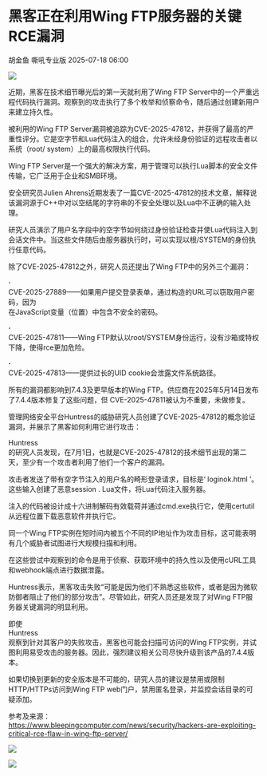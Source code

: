 #  黑客正在利用Wing FTP服务器的关键RCE漏洞  
胡金鱼  嘶吼专业版   2025-07-18 06:00  
  
![](https://mmbiz.qpic.cn/mmbiz_gif/wpkib3J60o297rwgIksvLibPOwR24tqI8dGRUah80YoBLjTBJgws2n0ibdvfvv3CCm0MIOHTAgKicmOB4UHUJ1hH5g/640?wx_fmt=gif "")  
  
近期，黑客在技术细节曝光后的第一天就利用了Wing FTP Server中的一个严重远程代码执行漏洞。观察到的攻击执行了多个枚举和侦察命令，随后通过创建新用户来建立持久性。  
  
被利用的Wing FTP Server漏洞被追踪为CVE-2025-47812，并获得了最高的严重性评分。它是空字节和Lua代码注入的组合，允许未经身份验证的远程攻击者以系统（root/ system）上的最高权限执行代码。  
  
Wing FTP Server是一个强大的解决方案，用于管理可以执行Lua脚本的安全文件传输，它广泛用于企业和SMB环境。  
  
安全研究员Julien Ahrens近期发表了一篇CVE-2025-47812的技术文章，解释说该漏洞源于C++中对以空结尾的字符串的不安全处理以及Lua中不正确的输入处理。  
  
研究人员演示了用户名字段中的空字节如何绕过身份验证检查并使Lua代码注入到会话文件中。当这些文件随后由服务器执行时，可以实现以根/SYSTEM的身份执行任意代码。  
  
除了CVE-2025-47812之外，研究人员还提出了Wing FTP中的另外三个漏洞：  
  
**·**  
CVE-2025-27889——如果用户提交登录表单，通过构造的URL可以窃取用户密码，因为  
在JavaScript变量（位置）中包含不安全的密码。  
  
**·**  
CVE-2025-47811——Wing FTP默认以root/SYSTEM身份运行，没有沙箱或特权下降，使得rce更加危险。  
  
**·**  
CVE-2025-47813——提供过长的UID cookie会泄露文件系统路径。  
  
所有的漏洞都影响到7.4.3及更早版本的Wing FTP。供应商在2025年5月14日发布了7.4.4版本修复了这些问题，但 CVE-2025-47811被认为不重要，未做修复。  
  
管理网络安全平台Huntress的威胁研究人员创建了CVE-2025-47812的概念验证漏洞，并展示了黑客如何利用它进行攻击：  
  
Huntress  
的研究人员发现，在7月1日，也就是CVE-2025-47812的技术细节出现的第二天，至少有一个攻击者利用了他们一个客户的漏洞。  
  
攻击者发送了带有空字节注入的用户名的畸形登录请求，目标是‘ loginok.html ’。这些输入创建了恶意session . Lua文件，将Lua代码注入服务器。  
  
注入的代码被设计成十六进制解码有效载荷并通过cmd.exe执行它，使用certutil从远程位置下载恶意软件并执行它。  
  
同一个Wing FTP实例在短时间内被五个不同的IP地址作为攻击目标，这可能表明有几个威胁者试图进行大规模扫描和利用。  
  
在这些尝试中观察到的命令是用于侦察、获取环境中的持久性以及使用cURL工具和webhook端点进行数据泄露。  
  
Huntress表示，黑客攻击失败“可能是因为他们不熟悉这些软件，或者是因为微软防御者阻止了他们的部分攻击”。尽管如此，研究人员还是发现了对Wing FTP服务器关键漏洞的明显利用。  
  
即使  
Huntress  
观察到针对其客户的失败攻击，黑客也可能会扫描可访问的Wing FTP实例，并试图利用易受攻击的服务器。因此，强烈建议相关公司尽快升级到该产品的7.4.4版本。  
  
如果切换到更新的安全版本是不可能的，研究人员的建议是禁用或限制HTTP/HTTPs访问到Wing FTP web门户，禁用匿名登录，并监控会话目录的可疑添加。  
  
参考及来源：  
https://www.bleepingcomputer.com/news/security/hackers-are-exploiting-critical-rce-flaw-in-wing-ftp-server/  
  
![](https://mmbiz.qpic.cn/sz_mmbiz_png/wpkib3J60o28ccRNWmNEetPSlXTmJia692tK74IvXUGyribM3fXfFuiaSJfyfZ9OKYGldj5INlGF04LiaiakhEqLb0IQ/640?wx_fmt=png&from=appmsg "")  
  
![](https://mmbiz.qpic.cn/sz_mmbiz_png/wpkib3J60o28ccRNWmNEetPSlXTmJia692n5RQNNxLtj6PP8l96F0RngjDak6wIwhYialRiaibNlWIRKq1Bklo1EpfA/640?wx_fmt=png&from=appmsg "")  
  
  
